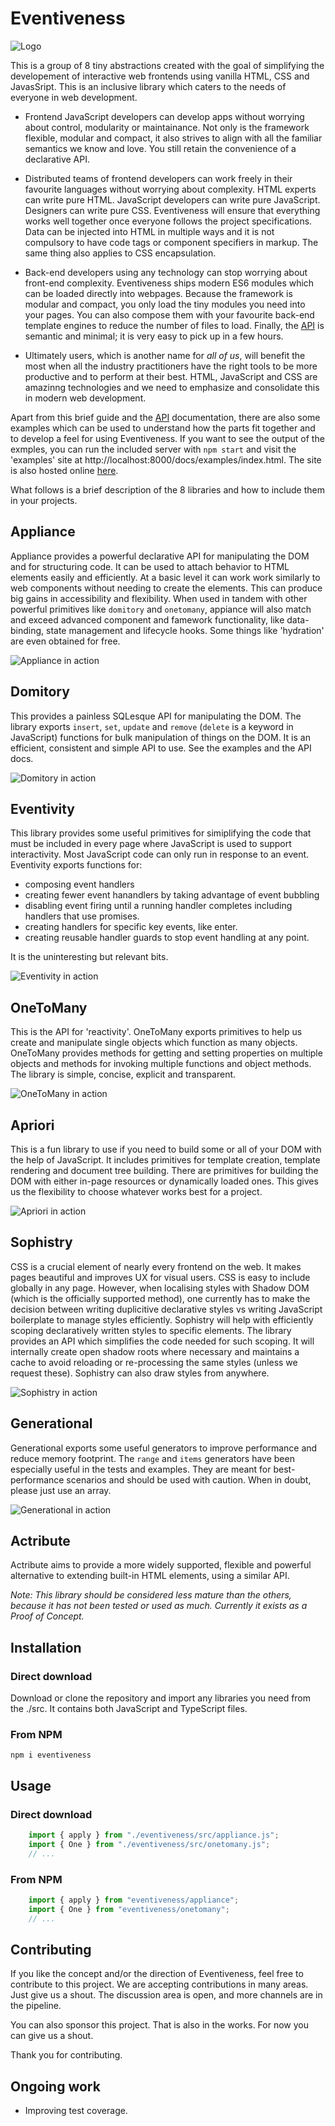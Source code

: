 # Eventiveness

![Logo](https://github.com/mksunny1/eventiveness/blob/main/docs/assets/logos/logo-svg.svg?raw=true)

This is a group of 8 tiny abstractions created with the goal of simplifying the developement of interactive web frontends using vanilla HTML, CSS and JavasSript. This is an inclusive library which caters to the needs of everyone in web development. 

- Frontend JavaScript developers can develop apps without worrying about control, modularity or maintainance. Not only is the framework flexible, modular and compact, it also strives to align with all the familiar semantics we know and love. You still retain the convenience of a declarative API.

- Distributed teams of frontend developers can work freely in their favourite languages without worrying about complexity. HTML experts can write pure HTML. JavaScript developers can write pure JavaScript. Designers can write pure CSS. Eventiveness will ensure that everything works well together once everyone follows the project specifications. Data can be injected into HTML in multiple ways and it is not compulsory to have code tags or component specifiers in markup. The same thing also applies to CSS encapsulation.

- Back-end developers using any technology can stop worrying about front-end complexity. Eventiveness ships modern ES6 modules which can be loaded directly into webpages. Because the framework is modular and compact, you only load the tiny modules you need into your pages. You can also compose them with your favourite back-end template engines to reduce the number of files to load. Finally, the [API](https://mksunny1.github.io/eventiveness/docs/api/) is semantic and minimal; it is very easy to pick up in a few hours.

- Ultimately users, which is another name for *all of us*, will benefit the most when all the industry practitioners have the right tools to be more productive and to perform at their best. HTML, JavaScript and CSS are amazinng technologies and we need to emphasize and consolidate this in modern web development.


Apart from this brief guide and the [API](https://mksunny1.github.io/eventiveness/docs/api/) documentation, there are also some examples which can be used to understand how the parts fit together and to develop a feel for using Eventiveness. If you want to see the output of the exmples, you can run the included server with `npm start` and visit the 'examples' site at http://localhost:8000/docs/examples/index.html. The site is also hosted online [here](https://mksunny1.github.io/eventiveness/docs/examples).


What follows is a brief description of the 8 libraries and how to include them in your projects.


## Appliance
Appliance provides a powerful declarative API for manipulating the DOM and for structuring code. It can be used to attach behavior to HTML elements easily and efficiently. At a basic level it can work work similarly to web components without needing to create the elements. This can produce big gains in accessibility and flexibility. When used in tandem with other powerful primitives like `domitory` and `onetomany`, appiance will also match and exceed advanced component and famework functionality, like data-binding, state management and lifecycle hooks. Some things like 'hydration' are even obtained for free.

![Appliance in action](https://github.com/mksunny1/eventiveness/tree/main/images/appliance.jpg?raw=true)


## Domitory
This provides a painless SQLesque API for manipulating the DOM. The library exports `insert`, `set`, `update` and `remove` (`delete` is a keyword in JavaScript) functions for bulk manipulation of things on the DOM. It is an efficient, consistent and simple API to use. See the examples and the API docs.

![Domitory in action](https://github.com/mksunny1/eventiveness/tree/main/images/domitory.jpg?raw=true)


## Eventivity
This library provides some useful primitives for simiplifying the code that must be included in every page where JavaScript is used to support interactivity. Most JavaScript code can only run in response to an event. Eventivity exports functions for:

- composing event handlers
- creating fewer event hanandlers by taking advantage of event bubbling
- disabling event firing until a running handler completes including handlers that use promises.
- creating handlers for specific key events, like enter.
- creating reusable handler guards to stop event handling at any point.

It is the uninteresting but relevant bits.

![Eventivity in action](https://github.com/mksunny1/eventiveness/tree/main/images/eventivity.jpg?raw=true)


## OneToMany
This is the API for 'reactivity'. OneToMany exports primitives to help us create and manipulate single objects which function as many objects. OneToMany provides methods for getting and setting properties on multiple objects and methods for invoking multiple functions and object methods. The library is simple, concise, explicit and transparent.

![OneToMany in action](https://github.com/mksunny1/eventiveness/tree/main/images/onetomany.jpg?raw=true)


## Apriori
This is a fun library to use if you need to build some or all of your DOM with the help of JavaScript. It includes primitives for template creation, template rendering and document tree building. There are primitives for building the DOM with either in-page resources or dynamically loaded ones. This gives us the flexibility to choose whatever works best for a project.

![Apriori in action](https://github.com/mksunny1/eventiveness/tree/main/images/apriori.jpg?raw=true)


## Sophistry
CSS is a crucial element of nearly every frontend on the web. It makes pages beautiful and improves UX for visual users. CSS is easy to include globally in any page. However, when localising styles with Shadow DOM (which is the officially supported method), one currently has to make the decision between writing duplicitive declarative styles vs writing JavaScript boilerplate to manage styles efficiently. Sophistry will help with efficiently scoping declaratively written styles to specific elements. The library provides an API which simplifies the code needed for such scoping. It will internally create open shadow roots where necessary and  maintains a cache to avoid reloading or re-processing the same styles (unless we request these). Sophistry can also draw styles from anywhere.

![Sophistry in action](https://github.com/mksunny1/eventiveness/tree/main/images/sophistry.jpg?raw=true)


## Generational
Generational exports some useful generators to improve performance and reduce memory footprint. The `range` and `items` generators have been especially useful in the tests and examples. They are meant for best-performance scenarios and should be used with caution. When in doubt, please just use an array.

![Generational in action](https://github.com/mksunny1/eventiveness/tree/main/images/generational.jpg?raw=true)


## Actribute
Actribute aims to provide a more widely supported, flexible and powerful alternative to extending built-in HTML elements, using a similar API. 

*Note: This library should be considered less mature than the others, because it has not been tested or used as much. Currently it exists as a Proof of Concept.*


## Installation

### Direct download
Download or clone the repository and import any libraries you need from the ./src. It contains both JavaScript and TypeScript files.

### From NPM
```npm i eventiveness```

## Usage

### Direct download
```js
    import { apply } from "./eventiveness/src/appliance.js";
    import { One } from "./eventiveness/src/onetomany.js";
    // ...
```

### From NPM
```js
    import { apply } from "eventiveness/appliance";
    import { One } from "eventiveness/onetomany";
    // ...
```

## Contributing
If you like the concept and/or the direction of Eventiveness, feel free to contribute to this project. We are accepting contributions in many areas. Just give us a shout. The discussion area is open, and more channels are in the pipeline.

You can also sponsor this project. That is also in the works. For now you can give us a shout.

Thank you for contributing.


## Ongoing work
- Improving test coverage.


